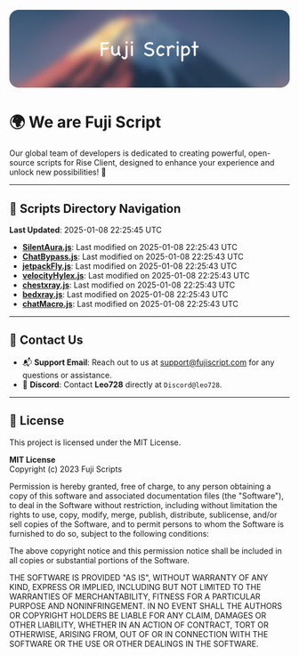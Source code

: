 ![Banner](.github/b.webp)

# 🌍 **We are Fuji Script**

Our global team of developers is dedicated to creating powerful, open-source scripts for Rise Client, designed to enhance your experience and unlock new possibilities! 🌟

---
<!-- SCRIPTS_NAVIGATION_START -->
## 📂 **Scripts Directory Navigation**

**Last Updated**: 2025-01-08 22:25:45 UTC

- **[SilentAura.js](scripts/SilentAura.js)**: Last modified on 2025-01-08 22:25:43 UTC
- **[ChatBypass.js](scripts/ChatBypass.js)**: Last modified on 2025-01-08 22:25:43 UTC
- **[jetpackFly.js](scripts/jetpackFly.js)**: Last modified on 2025-01-08 22:25:43 UTC
- **[velocityHylex.js](scripts/velocityHylex.js)**: Last modified on 2025-01-08 22:25:43 UTC
- **[chestxray.js](scripts/chestxray.js)**: Last modified on 2025-01-08 22:25:43 UTC
- **[bedxray.js](scripts/bedxray.js)**: Last modified on 2025-01-08 22:25:43 UTC
- **[chatMacro.js](scripts/chatMacro.js)**: Last modified on 2025-01-08 22:25:43 UTC

<!-- SCRIPTS_NAVIGATION_END -->

---

## 💬 **Contact Us**  
- 📬 **Support Email**: Reach out to us at [support@fujiscript.com](mailto:support@fujiscript.com) for any questions or assistance.  
- 💬 **Discord**: Contact **Leo728** directly at `Discord@leo728`.

---

## 📜 **License**

This project is licensed under the MIT License.  

**MIT License**  
Copyright (c) 2023 Fuji Scripts  

Permission is hereby granted, free of charge, to any person obtaining a copy of this software and associated documentation files (the "Software"), to deal in the Software without restriction, including without limitation the rights to use, copy, modify, merge, publish, distribute, sublicense, and/or sell copies of the Software, and to permit persons to whom the Software is furnished to do so, subject to the following conditions:  

The above copyright notice and this permission notice shall be included in all copies or substantial portions of the Software.  

THE SOFTWARE IS PROVIDED "AS IS", WITHOUT WARRANTY OF ANY KIND, EXPRESS OR IMPLIED, INCLUDING BUT NOT LIMITED TO THE WARRANTIES OF MERCHANTABILITY, FITNESS FOR A PARTICULAR PURPOSE AND NONINFRINGEMENT. IN NO EVENT SHALL THE AUTHORS OR COPYRIGHT HOLDERS BE LIABLE FOR ANY CLAIM, DAMAGES OR OTHER LIABILITY, WHETHER IN AN ACTION OF CONTRACT, TORT OR OTHERWISE, ARISING FROM, OUT OF OR IN CONNECTION WITH THE SOFTWARE OR THE USE OR OTHER DEALINGS IN THE SOFTWARE.  
